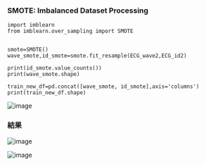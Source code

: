 ### SMOTE: Imbalanced Dataset Processing

```
import imblearn
from imblearn.over_sampling import SMOTE


smote=SMOTE()
wave_smote,id_smote=smote.fit_resample(ECG_wave2,ECG_id2)

print(id_smote.value_counts())
print(wave_smote.shape)

train_new_df=pd.concat([wave_smote, id_smote],axis='columns')
print(train_new_df.shape)
```

![image](https://github.com/Anderson991288/ECG-Signal-Processing/assets/68816726/3a0b173d-2e92-4f80-ae5a-fa62d63927a8)


### 結果

![image](https://github.com/Anderson991288/ECG-Signal-Processing/assets/68816726/7c66e164-45f9-499d-ad2a-1475f6f79816)

![image](https://github.com/Anderson991288/ECG-Signal-Processing/assets/68816726/65356309-bd25-4aa2-b78c-37b8b772386b)
